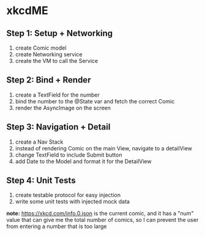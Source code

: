 # xkcdME

## Step 1: Setup + Networking

<ol>
  <li>create Comic model</li>
  <li>create Networking service</li>
  <li>create the VM to call the Service</li>
</ol>

## Step 2: Bind + Render

<ol>
  <li>create a TextField for the number</li>
  <li>bind the number to the @State var and fetch the correct Comic</li>
  <li>render the AsyncImage on the screen</li>
</ol>

## Step 3: Navigation + Detail

<ol>
  <li>create a Nav Stack</li>
  <li>instead of rendering Comic on the main View, navigate to a detailView</li>
  <li>change TextField to include Submit button</li>
  <li>add Date to the Model and format it for the DetailView</li>
</ol>

## Step 4: Unit Tests

<ol>
  <li>create testable protocol for easy injection</li>
  <li>write some unit tests with injected mock data</li>
</ol>

<b>note:</b> https://xkcd.com/info.0.json is the current comic, and it has a "num" value that can give me the total number of comics, so I can prevent the user from entering a number that is too large
